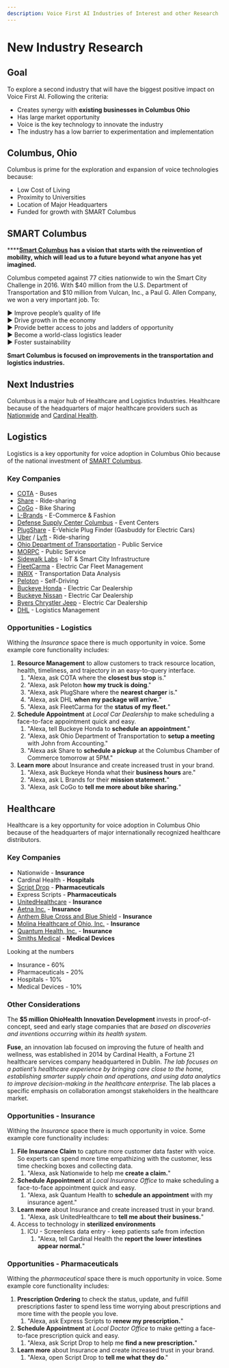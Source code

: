 ```yaml
---
description: Voice First AI Industries of Interest and other Research
---
```


# New Industry Research

## Goal 

To explore a second industry that will have the biggest positive impact on Voice First AI. Following the criteria:

* Creates synergy with **existing businesses in Columbus Ohio**
* Has large market opportunity
* Voice is the key technology to innovate the industry
* The industry has a low barrier to experimentation and implementation

## Columbus, Ohio

Columbus is prime for the exploration and expansion of voice technologies because:

* Low Cost of Living
* Proximity to Universities
* Location of Major Headquarters
* Funded for growth with SMART Columbus

## SMART Columbus

\*\*\*\*[**Smart Columbus**](https://www.columbus.gov/smartcity/) **has a vision that starts with the reinvention of mobility, which will lead us to a future beyond what anyone has yet imagined.**

Columbus competed against 77 cities nationwide to win the Smart City Challenge in 2016. With $40 million from the U.S. Department of Transportation and $10 million from Vulcan, Inc., a Paul G. Allen Company, we won a very important job. To:  
  
   ▶ Improve people’s quality of life   
   ▶ Drive growth in the economy   
   ▶ Provide better access to jobs and ladders of opportunity   
   ▶ Become a world-class logistics leader   
   ▶ Foster sustainability

**Smart Columbus is focused on improvements in the transportation and logistics industries.**

## Next Industries

Columbus is a major hub of Healthcare and Logistics Industries. Healthcare because of the headquarters of major healthcare providers such as [Nationwide](https://www.nationwide.com/) and [Cardinal Health](https://www.cardinalhealth.com/en.html). 

## Logistics

Logistics is a key opportunity for voice adoption in Columbus Ohio because of the national investment of [SMART Columbus](https://www.columbus.gov/smartcity/). 

### Key Companies

* [COTA](https://www.cota.com/) - Buses
* [Share](https://ridewithshare.com/) - Ride-sharing
* [CoGo](https://www.cogobikeshare.com/) - Bike Sharing
* [L-Brands](https://www.lb.com/) - E-Commerce & Fashion
* [Defense Supply Center Columbus](https://www.defensemwr.com/columbus/about/vision-mission) - Event Centers
* [PlugShare](https://www.plugshare.com/) - E-Vehicle Plug Finder \(Gasbuddy for Electric Cars\)
* [Uber](https://www.uber.com/) / [Lyft](https://www.lyft.com/) - Ride-sharing
* [Ohio Department of Transportation](http://www.dot.state.oh.us/Pages/Home.aspx) - Public Service
* [MORPC](http://www.morpc.org/) - Public Service
* [Sidewalk Labs](https://www.sidewalklabs.com/) - IoT & Smart City Infrastructure
* [FleetCarma](https://www.fleetcarma.com/about/) - Electric Car Fleet Management
* [INRIX](http://inrix.com/) - Transportation Data Analysis 
* [Peloton](https://peloton-tech.com/) - Self-Driving
* [Buckeye Honda](https://www.buckeyehonda.com/) - Electric Car Dealership
* [Buckeye Nissan](https://www.buckeyenissan.com/) - Electric Car Dealership
* [Byers Chrystler Jeep](https://www.byerschryslerjeep.net/) - Electric Car Dealership
* [DHL](https://www.dpdhl.com/en/about-us/mission-and-strategy.html) - Logistics Management

### Opportunities - Logistics

Withing the _Insurance_ space there is much opportunity in voice. Some example core functionality includes:

1. **Resource Management** to allow customers to track resource location, health, timeliness, and trajectory in an easy-to-query interface. 
   1. "Alexa, ask COTA where the **closest bus stop** is."
   2. "Alexa, ask Peloton **how my truck is doing**."
   3. "Alexa, ask PlugShare where the **nearest charger** is."
   4. "Alexa, ask DHL **when my package will arrive.**"
   5. "Alexa, ask FleetCarma for the **status of my fleet.**"
2. **Schedule Appointment** at _Local Car Dealership_ to make scheduling a face-to-face appointment quick and easy.
   1. "Alexa, tell Buckeye Honda to **schedule an appointment**."
   2. "Alexa, ask Ohio Department of Transportation to **setup a meeting** with John from Accounting."
   3. "Alexa ask Share to **schedule a pickup** at the Columbus Chamber of Commerce tomorrow at 5PM."
3. **Learn more** about Insurance and create increased trust in your brand.
   1. "Alexa, ask Buckeye Honda what their **business hours** are."
   2. "Alexa, ask L Brands for their **mission statement.**"
   3. "Alexa, ask CoGo to **tell me more about bike sharing.**"

## Healthcare

Healthcare is a key opportunity for voice adoption in Columbus Ohio because of the headquarters of major internationally recognized healthcare distributors. 

### Key Companies

* Nationwide - **Insurance**
* Cardinal Health - **Hospitals**
* [Script Drop](https://www.scriptdrop.co/) - **Pharmaceuticals**
* Express Scripts - **Pharmaceuticals**
* [UnitedHealthcare](https://www.uhc.com/) - **Insurance**
* [Aetna Inc.](https://www.aetna.com/) -  **Insurance**
* [Anthem Blue Cross and Blue Shield](https://www.anthem.com/) - **Insurance**
* [Molina Healthcare of Ohio, Inc.](https://www.molinahealthcare.com/en-US/Pages/home.aspx) - **Insurance**
* [Quantum Health, Inc.](https://quantum-health.com/) - **Insurance**
* [Smiths Medical](https://www.smiths-medical.com/) - **Medical Devices**

Looking at the numbers

* Insurance **-** 60%
* Pharmaceuticals **-** 20%
* Hospitals - 10%
* Medical Devices - 10%

### Other Considerations

The **$5 million OhioHealth Innovation Development** invests in proof-of-concept, seed and early stage companies that are _based on discoveries and inventions occurring within its health system._ 

**Fuse**, an innovation lab focused on improving the future of health and wellness, was established in 2014 by Cardinal Health, a Fortune 21 healthcare services company headquartered in Dublin. _The lab focuses on a patient’s healthcare experience by bringing care close to the home, establishing smarter supply chain and operations, and using data analytics to improve decision-making in the healthcare enterprise._ The lab places a specific emphasis on collaboration amongst stakeholders in the healthcare market.

### Opportunities - Insurance

Withing the _Insurance_ space there is much opportunity in voice. Some example core functionality includes:

1. **File Insurance Claim** to capture more customer data faster with voice. So experts can spend more time empathizing with the customer, less time checking boxes and collecting data.
   1. "Alexa, ask Nationwide to help me **create a claim.**"
2. **Schedule Appointment** at _Local Insurance Office_ to make scheduling a face-to-face appointment quick and easy.
   1. "Alexa, ask Quantum Health to **schedule an appointment** with my insurance agent."
3. **Learn more** about Insurance and create increased trust in your brand.
   1. "Alexa, ask UnitedHealthcare to **tell me about their business.**"
4. Access to technology in **sterilized environments** 
   1. ICU - Screenless data entry - keep patients safe from infection
      1. "Alexa, tell Cardinal Health the **report the** **lower intestines appear normal.**"

### Opportunities - Pharmaceuticals

Withing the _pharmaceutical_ space there is much opportunity in voice. Some example core functionality includes:

1. **Prescription Ordering** to check the status, update, and fulfill prescriptions faster to spend less time worrying about prescriptions and more time with the people you love.
   1. "Alexa, ask Express Scripts to **renew my prescription.**"
2. **Schedule Appointment** at _Local Doctor Office_ to make getting a face-to-face prescription quick and easy.
   1. "Alexa, ask Script Drop to help me **find a new prescription.**"
3. **Learn more** about Insurance and create increased trust in your brand.
   1. "Alexa, open Script Drop to **tell me what they do**."



